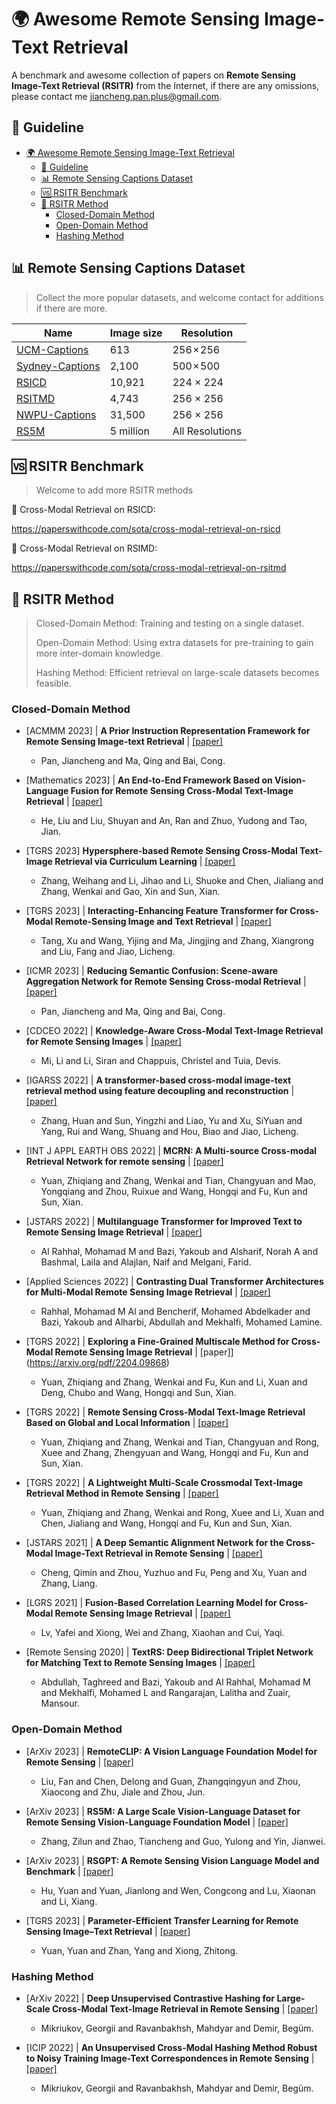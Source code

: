 # 🌍 Awesome Remote Sensing Image-Text Retrieval
A benchmark and awesome collection of papers on **Remote Sensing Image-Text Retrieval (RSITR)** from the Internet, if there are any omissions, please contact me [jiancheng.pan.plus@gmail.com](https://jianchengpan.space/email.html).

## 🧭 Guideline

- [🌍 Awesome Remote Sensing Image-Text Retrieval](#-awesome-remote-sensing-image-text-retrieval)
  - [🧭 Guideline](#-guideline)
  - [📊 Remote Sensing Captions Dataset](#-remote-sensing-captions-dataset)
  - [🆚 RSITR Benchmark](#-rsitr-benchmark)
  - [📖 RSITR Method](#-rsitr-method)
    - [Closed-Domain Method](#closed-domain-method)
    - [Open-Domain Method](#open-domain-method)
    - [Hashing Method](#hashing-method)


## 📊 Remote Sensing Captions Dataset
> Collect the more popular datasets, and welcome contact for additions if there are more.

| Name                                                         | Image size | Resolution      |
| ------------------------------------------------------------ | ---------- | --------------- |
| [UCM-Captions](https://github.com/201528014227051/RSICD_optimal) | 613        | 256 × 256       |
| [Sydney-Captions](https://github.com/201528014227051/RSICD_optimal) | 2,100      | 500 × 500       |
| [RSICD](https://github.com/201528014227051/RSICD_optimal)    | 10,921     | 224 × 224       |
| [RSITMD](https://github.com/xiaoyuan1996/AMFMN/tree/master/RSITMD) | 4,743      | 256 × 256       |
| [NWPU-Captions](https://github.com/HaiyanHuang98/NWPU-Captions) | 31,500     | 256 × 256       |
| [RS5M](https://github.com/om-ai-lab/RS5M)                    | 5 million  | All Resolutions |

## 🆚 RSITR Benchmark
> Welcome to add more RSITR methods

📌 Cross-Modal Retrieval on RSICD:

https://paperswithcode.com/sota/cross-modal-retrieval-on-rsicd

📌 Cross-Modal Retrieval on RSIMD:

https://paperswithcode.com/sota/cross-modal-retrieval-on-rsitmd

## 📖 RSITR Method
> Closed-Domain Method: Training and testing on a single dataset.
> 
>Open-Domain Method: Using extra datasets for pre-training to gain more inter-domain knowledge.
>
> Hashing Method: Efficient retrieval on large-scale datasets becomes feasible.

### Closed-Domain Method
- [ACMMM 2023] | **A Prior Instruction Representation Framework for Remote Sensing Image-text Retrieval** |  [[paper]](https://dl.acm.org/doi/10.1145/3581783.3612374)
  - Pan, Jiancheng and Ma, Qing and Bai, Cong.
  
- [Mathematics 2023] | **An End-to-End Framework Based on Vision-Language Fusion for Remote Sensing Cross-Modal Text-Image Retrieval** | [[paper]](https://www.mdpi.com/2227-7390/11/10/2279/htm)
  - He, Liu and Liu, Shuyan and An, Ran and Zhuo, Yudong and Tao, Jian.

- [TGRS 2023] **Hypersphere-based Remote Sensing Cross-Modal Text-Image Retrieval via Curriculum Learning** | [[paper]](https://ieeexplore.ieee.org/abstract/document/10261223/)
  - Zhang, Weihang and Li, Jihao and Li, Shuoke and Chen, Jialiang and Zhang, Wenkai and Gao, Xin and Sun, Xian.

- [TGRS 2023] | **Interacting-Enhancing Feature Transformer for Cross-Modal Remote-Sensing Image and Text Retrieval** | [[paper]](https://ieeexplore.ieee.org/abstract/document/10138021/)
  - Tang, Xu and Wang, Yijing and Ma, Jingjing and Zhang, Xiangrong and Liu, Fang and Jiao, Licheng.

- [ICMR 2023] | **Reducing Semantic Confusion: Scene-aware Aggregation Network for Remote Sensing Cross-modal Retrieval** | [[paper]](https://dl.acm.org/doi/abs/10.1145/3591106.3592236)
  - Pan, Jiancheng and Ma, Qing and Bai, Cong.

- [CDCEO 2022] | **Knowledge-Aware Cross-Modal Text-Image Retrieval for Remote Sensing Images** | [[paper]](https://infoscience.epfl.ch/record/300085/files/Mi_2022.pdf)
  - Mi, Li and Li, Siran and Chappuis, Christel and Tuia, Devis.

- [IGARSS 2022] | **A transformer-based cross-modal image-text retrieval method using feature decoupling and reconstruction** | [[paper]](https://ieeexplore.ieee.org/abstract/document/9883242/)
  - Zhang, Huan and Sun, Yingzhi and Liao, Yu and Xu, SiYuan and Yang, Rui and Wang, Shuang and Hou, Biao and Jiao, Licheng.

- [INT J APPL EARTH OBS 2022] | **MCRN: A Multi-source Cross-modal Retrieval Network for remote sensing** | [[paper]](https://www.sciencedirect.com/science/article/pii/S156984322200259X)
  - Yuan, Zhiqiang and Zhang, Wenkai and Tian, Changyuan and Mao, Yongqiang and Zhou, Ruixue and Wang, Hongqi and Fu, Kun and Sun, Xian.
- [JSTARS 2022] | **Multilanguage Transformer for Improved Text to Remote Sensing Image Retrieval** | [[paper]](https://ieeexplore.ieee.org/iel7/4609443/9656571/09925582.pdf)
  - Al Rahhal, Mohamad M and Bazi, Yakoub and Alsharif, Norah A and Bashmal, Laila and Alajlan, Naif and Melgani, Farid.

- [Applied Sciences 2022] | **Contrasting Dual Transformer Architectures for Multi-Modal Remote Sensing Image Retrieval** | [[paper]](https://www.mdpi.com/2076-3417/13/1/282)
  - Rahhal, Mohamad M Al and Bencherif, Mohamed Abdelkader and Bazi, Yakoub and Alharbi, Abdullah and Mekhalfi, Mohamed Lamine.

- [TGRS 2022] | **Exploring a Fine-Grained Multiscale Method for Cross-Modal Remote Sensing Image Retrieval** | [paper]](https://arxiv.org/pdf/2204.09868)
  - Yuan, Zhiqiang and Zhang, Wenkai and Fu, Kun and Li, Xuan and Deng, Chubo and Wang, Hongqi and Sun, Xian.

- [TGRS 2022] | **Remote Sensing Cross-Modal Text-Image Retrieval Based on Global and Local Information** | [[paper]](https://arxiv.org/pdf/2204.09860)
  - Yuan, Zhiqiang and Zhang, Wenkai and Tian, Changyuan and Rong, Xuee and Zhang, Zhengyuan and Wang, Hongqi and Fu, Kun and Sun, Xian.

- [TGRS 2022] | **A Lightweight Multi-Scale Crossmodal Text-Image Retrieval Method in Remote Sensing** | [[paper]](https://ieeexplore.ieee.org/abstract/document/9594840/)
  - Yuan, Zhiqiang and Zhang, Wenkai and Rong, Xuee and Li, Xuan and Chen, Jialiang and Wang, Hongqi and Fu, Kun and Sun, Xian.

- [JSTARS 2021] | **A Deep Semantic Alignment Network for the Cross-Modal Image-Text Retrieval in Remote Sensing** | [[paper]](https://ieeexplore.ieee.org/iel7/4609443/4609444/09395191.pdf)
  - Cheng, Qimin and Zhou, Yuzhuo and Fu, Peng and Xu, Yuan and Zhang, Liang.

- [LGRS 2021] | **Fusion-Based Correlation Learning Model for Cross-Modal Remote Sensing Image Retrieval** | [[paper]](https://ieeexplore.ieee.org/abstract/document/9628066/)
  - Lv, Yafei and Xiong, Wei and Zhang, Xiaohan and Cui, Yaqi.

- [Remote Sensing 2020] | **TextRS: Deep Bidirectional Triplet Network for Matching Text to Remote Sensing Images** | [[paper]](https://www.mdpi.com/2072-4292/12/3/405/pdf)
  - Abdullah, Taghreed and Bazi, Yakoub and Al Rahhal, Mohamad M and Mekhalfi, Mohamed L and Rangarajan, Lalitha and Zuair, Mansour.

### Open-Domain Method
- [ArXiv 2023] | **RemoteCLIP: A Vision Language Foundation Model for Remote Sensing** | [[paper]](https://arxiv.org/pdf/2306.11029)
  - Liu, Fan and Chen, Delong and Guan, Zhangqingyun and Zhou, Xiaocong and Zhu, Jiale and Zhou, Jun.

- [ArXiv 2023] | **RS5M: A Large Scale Vision-Language Dataset for Remote Sensing Vision-Language Foundation Model** | [[paper]](https://arxiv.org/abs/2306.11300)
  - Zhang, Zilun and Zhao, Tiancheng and Guo, Yulong and Yin, Jianwei.

- [ArXiv 2023] | **RSGPT: A Remote Sensing Vision Language Model and Benchmark** | [[paper]](https://arxiv.org/pdf/2307.15266)
  - Hu, Yuan and Yuan, Jianlong and Wen, Congcong and Lu, Xiaonan and Li, Xiang.

- [TGRS 2023] | **Parameter-Efficient Transfer Learning for Remote Sensing Image–Text Retrieval** | [[paper]](https://arxiv.org/pdf/2308.12509)
  - Yuan, Yuan and Zhan, Yang and Xiong, Zhitong.

### Hashing Method
- [ArXiv 2022] | **Deep Unsupervised Contrastive Hashing for Large-Scale Cross-Modal Text-Image Retrieval in Remote Sensing** | [[paper]](https://arxiv.org/pdf/2201.08125)
  - Mikriukov, Georgii and Ravanbakhsh, Mahdyar and Demir, Beg&uuml;m.

- [ICIP 2022] | **An Unsupervised Cross-Modal Hashing Method Robust to Noisy Training Image-Text Correspondences in Remote Sensing** | [[paper]](https://arxiv.org/pdf/2202.13117)
  - Mikriukov, Georgii and Ravanbakhsh, Mahdyar and Demir, Beg&uuml;m.

